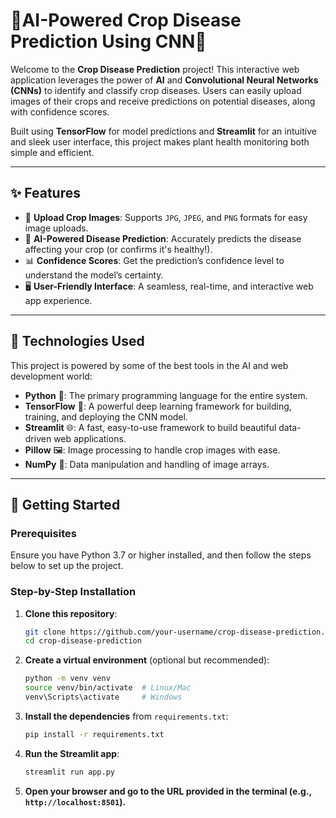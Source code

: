 # **🌱AI-Powered Crop Disease Prediction Using CNN🌾**

Welcome to the **Crop Disease Prediction** project! This interactive web application leverages the power of **AI** and **Convolutional Neural Networks (CNNs)** to identify and classify crop diseases. Users can easily upload images of their crops and receive predictions on potential diseases, along with confidence scores. 

Built using **TensorFlow** for model predictions and **Streamlit** for an intuitive and sleek user interface, this project makes plant health monitoring both simple and efficient.

---

## **✨ Features**
- 📸 **Upload Crop Images**: Supports `JPG`, `JPEG`, and `PNG` formats for easy image uploads.
- 🧠 **AI-Powered Disease Prediction**: Accurately predicts the disease affecting your crop (or confirms it's healthy!).
- 📊 **Confidence Scores**: Get the prediction’s confidence level to understand the model’s certainty.
- 🖥️ **User-Friendly Interface**: A seamless, real-time, and interactive web app experience.

---

## **🔧 Technologies Used**
This project is powered by some of the best tools in the AI and web development world:

- **Python** 🐍: The primary programming language for the entire system.
- **TensorFlow** 🧠: A powerful deep learning framework for building, training, and deploying the CNN model.
- **Streamlit** 🌐: A fast, easy-to-use framework to build beautiful data-driven web applications.
- **Pillow** 🖼️: Image processing to handle crop images with ease.
- **NumPy** 🔢: Data manipulation and handling of image arrays.

---

## **🚀 Getting Started**

### **Prerequisites**
Ensure you have Python 3.7 or higher installed, and then follow the steps below to set up the project.

### **Step-by-Step Installation**
1. **Clone this repository**:
   ```bash
   git clone https://github.com/your-username/crop-disease-prediction.git
   cd crop-disease-prediction
   
2. **Create a virtual environment** (optional but recommended):
    ```bash
    python -m venv venv
    source venv/bin/activate  # Linux/Mac
    venv\Scripts\activate     # Windows
    ```

3. **Install the dependencies** from `requirements.txt`:
    ```bash
    pip install -r requirements.txt
    ```

4. **Run the Streamlit app**:
    ```bash
    streamlit run app.py
    ```

5. **Open your browser and go to the URL provided in the terminal (e.g., `http://localhost:8501`).**
